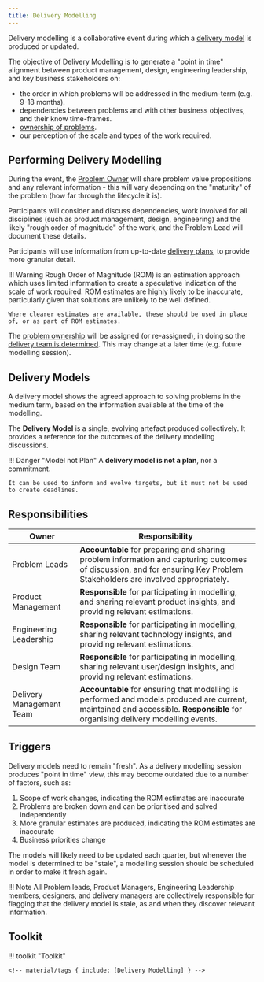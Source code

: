 ```yaml
---
title: Delivery Modelling
---
```


Delivery modelling is a collaborative event during which a [delivery model](#delivery-models) is produced or updated. 

The objective of Delivery Modelling is to generate a "point in time" alignment between product management, design, engineering leadership, and key business stakeholders on:

- the order in which problems will be addressed in the medium-term (e.g. 9-18 months). 
- dependencies between problems and with other business objectives, and their know time-frames.
- [ownership of problems](../../Problem-Ownership/).
- our perception of the scale and types of the work required.

## Performing Delivery Modelling

During the event, the [Problem Owner](../../Problem-Ownership/#problem-owner) will share problem value propositions and any relevant information - this will vary depending on the "maturity" of the problem (how far through the lifecycle it is).

Participants will consider and discuss dependencies, work involved for all disciplines (such as product management, design, engineering) and the likely "rough order of magnitude" of the work, and the Problem Lead will document these details.

Participants will use information from up-to-date [delivery plans](Delivery-Planning.md#delivery-plans), to provide more granular detail.

!!! Warning
    Rough Order of Magnitude (ROM) is an estimation approach which uses limited information to create a speculative indication of the scale of work required. ROM estimates are highly likely to be inaccurate, particularly given that solutions are unlikely to be well defined.

    Where clearer estimates are available, these should be used in place of, or as part of ROM estimates.

The [problem ownership](../../Problem-Ownership/) will be assigned (or re-assigned), in doing so the [delivery team is determined](../../Problem-Ownership/#delivery-team). This may change at a later time (e.g. future modelling session).

## Delivery Models

A delivery model shows the agreed approach to solving problems in the medium term, based on the information available at the time of the modelling.

The **Delivery Model** is a single, evolving artefact produced collectively. It provides a reference for the outcomes of the delivery modelling discussions.

!!! Danger "Model not Plan"
    A **delivery model is not a plan**, nor a commitment. 
    
    It can be used to inform and evolve targets, but it must not be used to create deadlines.

## Responsibilities

| Owner                     | Responsibility |
|---|---|
| Problem Leads             | **Accountable** for preparing and sharing problem information and capturing outcomes of discussion, and for ensuring Key Problem Stakeholders are involved appropriately.
| Product Management        | **Responsible** for participating in modelling, and sharing relevant product insights, and providing relevant estimations. |
| Engineering Leadership    | **Responsible** for participating in modelling, sharing relevant technology insights, and providing relevant estimations. |
| Design Team               | **Responsible** for participating in modelling, sharing relevant user/design insights, and providing relevant estimations. |
| Delivery Management Team  | **Accountable** for ensuring that modelling is performed and models produced are current, maintained and accessible. **Responsible** for organising delivery modelling events. |

## Triggers

Delivery models need to remain "fresh". As a delivery modelling session produces "point in time" view, this may become outdated due to a number of factors, such as:

1. Scope of work changes, indicating the ROM estimates are inaccurate
2. Problems are broken down and can be prioritised and solved independently
3. More granular estimates are produced, indicating the ROM estimates are inaccurate
4. Business priorities change

The models will likely need to be updated each quarter, but whenever the model is determined to be "stale", a modelling session should be scheduled in order to make it fresh again.

!!! Note
    All Problem leads, Product Managers, Engineering Leadership members, designers, and delivery managers are collectively responsible for flagging that the delivery model is stale, as and when they discover relevant information.

## Toolkit 

!!! toolkit "Toolkit"

    <!-- material/tags { include: [Delivery Modelling] } -->